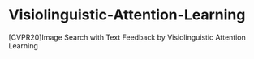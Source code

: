 # Visiolinguistic-Attention-Learning
[CVPR20]Image Search with Text Feedback by Visiolinguistic Attention Learning
